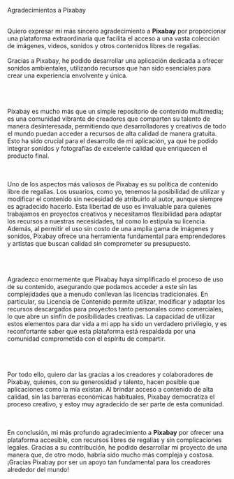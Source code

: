 Agradecimientos a Pixabay

<br>Quiero expresar mi más sincero agradecimiento a **Pixabay** por proporcionar una plataforma extraordinaria que facilita el acceso a una vasta colección de imágenes, videos, sonidos y otros contenidos libres de regalías. 
<br><br>Gracias a Pixabay, he podido desarrollar una aplicación dedicada a ofrecer sonidos ambientales, utilizando recursos que han sido esenciales para crear una experiencia envolvente y única.<br><br>

<br><br>Pixabay es mucho más que un simple repositorio de contenido multimedia; es una comunidad vibrante de creadores que comparten su talento de manera desinteresada, permitiendo que desarrolladores y creativos de todo el mundo puedan acceder a recursos de alta calidad de manera gratuita. Esto ha sido crucial para el desarrollo de mi aplicación, ya que he podido integrar sonidos y fotografías de excelente calidad que enriquecen el producto final.

<br><br>Uno de los aspectos más valiosos de Pixabay es su política de contenido libre de regalías. Los usuarios, como yo, tenemos la posibilidad de utilizar y modificar el contenido sin necesidad de atribuirlo al autor, aunque siempre es agradecido hacerlo. Esta libertad de uso es invaluable para quienes trabajamos en proyectos creativos y necesitamos flexibilidad para adaptar los recursos a nuestras necesidades, tal como lo estipula su licencia. Además, al permitir el uso sin costo de una amplia gama de imágenes y sonidos, Pixabay ofrece una herramienta fundamental para emprendedores y artistas que buscan calidad sin comprometer su presupuesto.<br><br>

<br><br>Agradezco enormemente que Pixabay haya simplificado el proceso de uso de su contenido, asegurando que podamos acceder a este sin las complejidades que a menudo conllevan las licencias tradicionales. En particular, su Licencia de Contenido permite utilizar, modificar y adaptar los recursos descargados para proyectos tanto personales como comerciales, lo que abre un sinfín de posibilidades creativas. La capacidad de utilizar estos elementos para dar vida a mi app ha sido un verdadero privilegio, y es reconfortante saber que esta plataforma está respaldada por una comunidad comprometida con el espíritu de compartir.<br><br>

<br><br>Por todo ello, quiero dar las gracias a los creadores y colaboradores de Pixabay, quienes, con su generosidad y talento, hacen posible que aplicaciones como la mía existan. Al brindar acceso a contenido de alta calidad, sin las barreras económicas habituales, Pixabay democratiza el proceso creativo, y estoy muy agradecido de ser parte de esta comunidad.<br><br>

<br>En conclusión, mi más profundo agradecimiento a **Pixabay** por ofrecer una plataforma accesible, con recursos libres de regalías y sin complicaciones legales. Gracias a su contribución, he podido desarrollar mi proyecto de una manera que, de otro modo, habría sido mucho más compleja y costosa. ¡Gracias Pixabay por ser un apoyo tan fundamental para los creadores alrededor del mundo!

